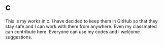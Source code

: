 # c
This is my works in c.
I have decided to keep them in GitHub so that they stay safe and I can work with them from anywhere.
Even my classmated can contribute here.
Everyone can use my codes and I welcome suggestions.
